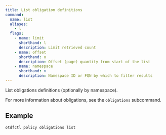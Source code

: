 ```yaml
---
title: List obligation definitions
command:
  name: list
  aliases:
    - l
  flags:
    - name: limit
      shorthand: l
      description: Limit retrieved count
    - name: offset
      shorthand: o
      description: Offset (page) quantity from start of the list
    - name: namespace
      shorthand: n
      description: Namespace ID or FQN by which to filter results
---
```


List obligations definitions (optionally by namespace).

For more information about obligations, see the `obligations` subcommand.

## Example

```shell
otdfctl policy obligations list
```
